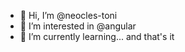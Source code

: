 - 👋 Hi, I’m @neocles-toni
- 👀 I’m interested in @angular
- 🌱 I’m currently learning... and that's it

<!---
neocles-toni/neocles-toni is a ✨ special ✨ repository because its `README.md` (this file) appears on your GitHub profile.
You can click the Preview link to take a look at your changes.
--->
